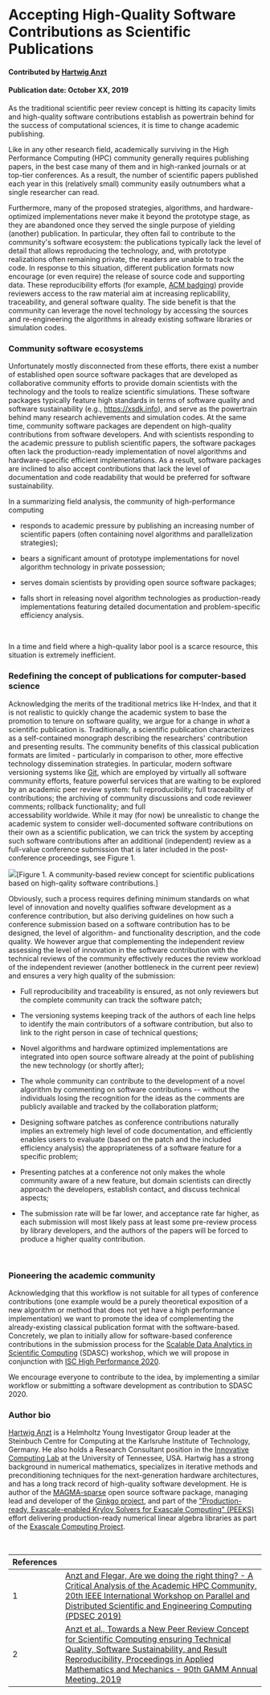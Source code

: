 # Accepting High-Quality Software Contributions as Scientific Publications 

#### Contributed by [Hartwig Anzt](https://github.com/hartwiganzt)

#### Publication date: October XX, 2019

As the traditional scientific peer review concept is hitting its capacity limits 
and high-quality software contributions establish as powertrain behind for 
the success of computational sciences, it is time to change academic publishing.

Like in any other research field, academically surviving in the High 
Performance Computing (HPC) community generally requires publishing papers, in 
the best case many of them and in high-ranked journals or at top-tier 
conferences.
As a result, the number of scientific papers published each year in this 
(relatively small) community easily outnumbers what a single researcher can 
read. 

Furthermore, many of the proposed strategies, algorithms, and 
hardware-optimized implementations never make it beyond the prototype stage, as 
they are abandoned once they served the single purpose of yielding (another) 
publication. In particular, they often fail to contribute to the 
community's software ecosystem: the publications typically lack the level of 
detail that allows reproducing the technology, and, with prototype 
realizations often remaining private, the readers are unable to track the code.
In response to this situation, different publication formats now encourage (or 
even require) the release of source code and supporting data. These 
reproducibility efforts (for example, [ACM badging](https://www.acm.org/publications/policies/artifact-review-badging))
provide reviewers access to 
the raw 
material aim at increasing replicability, traceability, and general 
software quality.
The side benefit is that the community can leverage the novel technology by 
accessing the sources and re-engineering the algorithms in already existing 
software libraries or simulation codes.

### Community software ecosystems
Unfortunately mostly disconnected from these efforts, 
there exist a number of established open source software packages that are 
developed as collaborative community efforts to provide domain 
scientists with the technology and the tools to realize scientific simulations. 
These software packages typically feature high standards in terms of software 
quality and software sustainability (e.g., https://xsdk.info), 
and serve as the powertrain 
behind many research achievements and simulation 
codes. 
At the same time, community software packages are dependent on 
high-quality contributions from software developers. And with
scientists responding to the academic pressure to publish scientific papers, 
the software packages often lack the production-ready implementation of 
novel algorithms and hardware-specific efficient implementations. As a result, 
software packages are inclined to also accept contributions that lack the level 
of documentation and code readability that would be preferred for software 
sustainability. 
<br>

In a summarizing field analysis, the community of high-performance computing

* responds to academic pressure by publishing an increasing number of 
scientific papers (often containing novel algorithms and parallelization 
strategies);

* bears a significant amount of prototype implementations for novel 
algorithm technology in private possession;

* serves domain scientists by providing open source software packages;

* falls short in releasing novel algorithm technologies as production-ready 
implementations featuring detailed documentation and problem-specific 
efficiency analysis.
<br>


In a time and field where a high-quality labor pool is a scarce 
resource, this situation is extremely inefficient.
<br>

### Redefining the concept of publications for computer-based science 
Acknowledging the merits of the traditional metrics like H-Index, and that it 
is not realistic to quickly change the academic system to base the promotion to 
tenure on software quality, 
we argue for a change in <i>what</i> a scientific publication is. 
Traditionally, a scientific publication characterizes as a self-contained 
monograph describing the researchers' contribution and presenting results. 
The community benefits of this classical publication formats are limited -
particularly in comparison to other, more effective technology dissemination 
strategies. In particular, modern software versioning systems like [Git](https://git-scm.com/), 
which are employed by virtually all software community efforts, feature 
powerful 
services that are waiting to be explored by an academic peer review system: 
full 
reproducibility; full traceability of contributions; the archiving of community 
discussions and code reviewer comments; rollback functionality; and full  
accessability worldwide. 
While it may (for now) be unrealistic to change the 
academic system to consider well-documented software contributions on 
their own as a scientific publication, we can trick the 
system by accepting such software contributions after an additional (independent) review 
as a full-value conference submission that is later included in the 
post-conference proceedings, see Figure 1. 
<br>

<img src='https://github.com/betterscientificsoftware/images/raw/master/NewPeerReview092019.jpg' class='page lightbox'/>[Figure 1. A community-based review concept for scientific publications based on high-qality software contributions.]

Obviously, such a process requires defining minimum standards on what level of 
innovation and novelty qualifies software development as a conference 
contribution, but also deriving guidelines on how such a conference submission 
based on a software contribution has to be designed, the level of algorithm- 
and functionality description, and the code quality. 
We however argue that complementing the independent review assessing the 
level of innovation in the software contribution with the technical reviews of 
the community effectively reduces the review workload of the independent 
reviewer (another bottleneck in the current peer review) and ensures a very 
high quality of the submission:

* Full reproducibility and traceability is ensured, as not only reviewers but the 
complete community can track the software patch;

* The versioning systems keeping track of the authors of each line helps to 
identify the main contributors of a software contribution, but also to link to 
the right person in case of technical questions;

* Novel algorithms and hardware optimized implementations are integrated into 
open source software already at the point of publishing the new technology (or 
shortly after);

* The whole community can contribute to the development of a novel algorithm by 
commenting on software contributions -- without the individuals losing the 
recognition for the ideas as the comments are publicly available and tracked by 
the collaboration platform;

* Designing software patches as conference contributions naturally implies an 
extremely high level of code documentation, and efficiently enables users to 
evaluate (based on the patch and the included efficiency analysis) the 
appropriateness of a software feature for a specific problem;

* Presenting patches at a conference not only makes the whole community 
aware of a new feature, but domain scientists can directly approach the 
developers, establish contact, and discuss technical aspects;

* The submission rate will be far lower, and acceptance rate far higher, as each 
submission will most likely pass at least some pre-review process by library 
developers, and the authors of the papers will be forced to produce a higher 
quality contribution.
<br>

### Pioneering the academic community
Acknowledging that this workflow is not suitable
for all types of conference contributions (one example would be a purely
theoretical exposition of a new algorithm or method that does not yet have a
high performance implementation) we want to promote the idea of complementing 
the already-existing classical publication format with the software-based. 
Concretely, we plan to initially allow for software-based conference 
contributions in the submission process for the [Scalable Data Analytics in 
Scientific Computing](https://sdascconf.github.io/) (SDASC) workshop, which we will propose in conjunction with [ISC High Performance 2020](https://www.isc-hpc.com/). 
<br>

We encourage everyone to contribute to the idea, by implementing a 
similar workflow or submitting a software development as contribution to SDASC 
2020.
<br>


<!-- Replace using hyperlinked ref format
### References
Anzt and Flegar: [<i>Are we doing the right thing? - A Critical Analysis of the Academic HPC Community</i>](https://github.com/hartwiganzt/HartwigAnzt.github.io/blob/master/papers/2019_AreWeDoingTheRightThing.pdf), 20th IEEE International Workshop on Parallel and Distributed Scientific and Engineering Computing (PDSEC 2019).

Anzt et al.: [<i>Towards a New Peer Review Concept for Scientific Computing ensuring Technical Quality, Software Sustainability, and Result Reproducibility</i>](https://github.com/hartwiganzt/HartwigAnzt.github.io/blob/master/papers/2019_TowardsNewPeerReveiwConcept.pdf), Proceedings in Applied Mathematics and Mechanics - 90th GAMM Annual Meeting - 2019.
-->

### Author bio
[Hartwig Anzt](https://github.com/hartwiganzt) is a Helmholtz Young Investigator Group leader at the Steinbuch Centre for Computing at the Karlsruhe Institute of Technology, Germany. He also holds a Research Consultant position in the [Innovative Computing Lab](http://www.icl.utk.edu/) at the University of Tennessee, USA. Hartwig has a strong background in numerical mathematics, specializes in iterative methods and preconditioning techniques for the next-generation hardware architectures, and has a long track record of high-quality software development. He is author of the [MAGMA-sparse](http://icl.cs.utk.edu/magma/) open source software package, managing lead and developer of the [Ginkgo project](https://ginkgo-project.github.io/), and part of the ["Production-ready, Exascale-enabled Krylov Solvers for Exascale Computing" (PEEKS)](http://icl.utk.edu/peeks/) effort delivering production-ready numerical linear algebra libraries as part of the [Exascale Computing Project](https://www.exascaleproject.org/). 

<br>

[1]: #ref1 "Are we doing the right thing? - A Critical Analysis of the Academic HPC Community"
[2]: #ref2 "Towards a New Peer Review Concept for Scientific Computing ensuring Technical Quality, Software Sustainability, and Result Reproducibility"

References | &nbsp;
:--- | :---
<a name="ref1"></a>1 | [Anzt and Flegar, Are we doing the right thing? - A Critical Analysis of the Academic HPC Community, 20th IEEE International Workshop on Parallel and Distributed Scientific and Engineering Computing (PDSEC 2019) ](https://github.com/hartwiganzt/HartwigAnzt.github.io/blob/master/papers/2019_AreWeDoingTheRightThing.pdf)
<a name="ref2"></a>2 | [Anzt et al., Towards a New Peer Review Concept for Scientific Computing ensuring Technical Quality, Software Sustainability, and Result Reproducibility, Proceedings in Applied Mathematics and Mechanics - 90th GAMM Annual Meeting, 2019 ](https://github.com/hartwiganzt/HartwigAnzt.github.io/blob/master/papers/2019_TowardsNewPeerReveiwConcept.pdf)

<!---
Publish: preview
Categories: Collaboration
Topics: Software publishing and citation
Tags: bssw-blog-article
Level: 1
Prerequisites: default
Aggregate: none
--->
